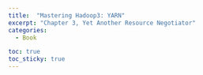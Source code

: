 ```yaml
---
title:  "Mastering Hadoop3: YARN"
excerpt: "Chapter 3, Yet Another Resource Negotiator"
categories:
  - Book

toc: true
toc_sticky: true
---
```



